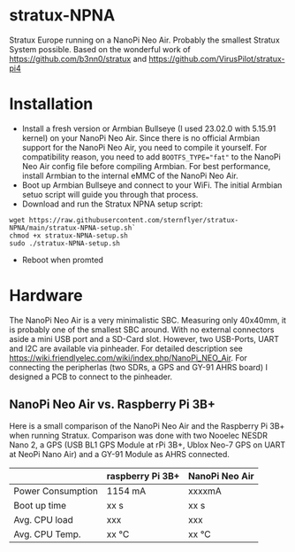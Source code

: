 # stratux-NPNA
Stratux Europe running on a NanoPi Neo Air. Probably the smallest Stratux System possible. 
Based on the wonderful work of https://github.com/b3nn0/stratux and https://github.com/VirusPilot/stratux-pi4

# Installation
- Install a fresh version or Armbian Bullseye (I used 23.02.0 with 5.15.91 kernel) on your NanoPi Neo Air. Since there is no official Armbian support for the NanoPi Neo Air, you need to compile it yourself. For compatibility reason, you need to add ```BOOTFS_TYPE="fat"``` to the NanoPi Neo Air config file before compiling Armbian.
For best performance, install Armbian to the internal eMMC of the NanoPi Neo Air.
- Boot up Armbian Bullseye and connect to your WiFi. The initial Armbian setuo script will guide you through that process.
- Download and run the Stratux NPNA setup script:
```
wget https://raw.githubusercontent.com/sternflyer/stratux-NPNA/main/stratux-NPNA-setup.sh`
chmod +x stratux-NPNA-setup.sh
sudo ./stratux-NPNA-setup.sh
```

- Reboot when promted 

# Hardware
The NanoPi Neo Air is a very minimalistic SBC. Measuring only 40x40mm, it is probably one of the smallest SBC around. With no external connectors aside a mini USB port and a SD-Card slot. 
However, two USB-Ports, UART and I2C are available via pinheader. For detailed description see https://wiki.friendlyelec.com/wiki/index.php/NanoPi_NEO_Air.
For connecting the peripherlas (two SDRs, a GPS and GY-91 AHRS board) I designed a PCB to connect to the pinheader.
## NanoPi Neo Air vs. Raspberry Pi 3B+
Here is a small comparison of the NanoPi Neo Air and the Raspberry Pi 3B+ when running Stratux. Comparison was done with two Nooelec NESDR Nano 2, a GPS (USB BL1 GPS Module at rPi 3B+, Ublox Neo-7 GPS on UART at NeoPi Nano Air) and a GY-91 Module as AHRS connected.

|     | raspberry Pi 3B+ | NanoPi Neo Air |
|-----|---------|----------------|
Power Consumption | 1154 mA | xxxxmA|
Boot up time | xx s | xx s |
Avg. CPU load | xxx | xxx |
Avg. CPU Temp. | xx °C | xx °C |
